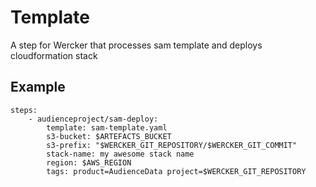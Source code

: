 # Template

A step for Wercker that processes sam template and deploys cloudformation stack

## Example

```
steps:
    - audienceproject/sam-deploy:
        template: sam-template.yaml
        s3-bucket: $ARTEFACTS_BUCKET
        s3-prefix: "$WERCKER_GIT_REPOSITORY/$WERCKER_GIT_COMMIT"
        stack-name: my awesome stack name
        region: $AWS_REGION
        tags: product=AudienceData project=$WERCKER_GIT_REPOSITORY
```
